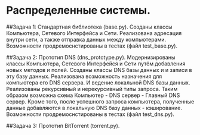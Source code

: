 # Распределенные системы.
 
##Задача 1: Стандартная библиотека (base.py).
 Созданы классы Компьютера, Сетевого Интерфейса и Сети.
 Реализована адресация внутри сети, а также отправка данных между компьютерами.
 Возможности продремоснстированы в тестах (файл test_base.py).
 
##Задача 2: Прототип DNS (dns_prototype.py).
 Модернизированы классы Компьютера, Сетевого Интерфейся и Сети путём добавления новых методов и полей.
 Созданы классы DNS базы данных и и записи в эту базу данных.
 Реализована возможность назначения для компьютера его DNS сервера. И ведение локальной DNS базы данных.
 Реализованы рекурсивный и нерекурсивный типы запроса. Таким образом возможна схема Компьютер - DNS сервер - Главный DNS сервер.
 Кроме того, после успешного запроса компьютера, полученные данные добавляются в локальную DNS базу данных - кэширование.
 Возможности продремоснстированы в тестах (файл test_dns.py).
 
##Задача 3: Прототип BitTorrent (torrent.py).
